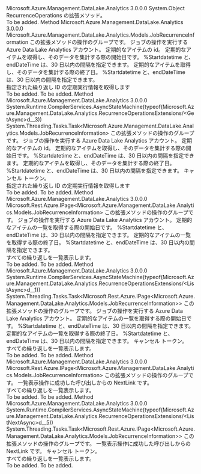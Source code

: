 <Type Name="RecurrenceOperationsExtensions" FullName="Microsoft.Azure.Management.DataLake.Analytics.RecurrenceOperationsExtensions">
  <TypeSignature Language="C#" Value="public static class RecurrenceOperationsExtensions" />
  <TypeSignature Language="ILAsm" Value=".class public auto ansi abstract sealed beforefieldinit RecurrenceOperationsExtensions extends System.Object" />
  <TypeSignature Language="DocId" Value="T:Microsoft.Azure.Management.DataLake.Analytics.RecurrenceOperationsExtensions" />
  <TypeSignature Language="VB.NET" Value="Public Module RecurrenceOperationsExtensions" />
  <TypeSignature Language="F#" Value="type RecurrenceOperationsExtensions = class" />
  <AssemblyInfo>
    <AssemblyName>Microsoft.Azure.Management.DataLake.Analytics</AssemblyName>
    <AssemblyVersion>3.0.0.0</AssemblyVersion>
  </AssemblyInfo>
  <Base>
    <BaseTypeName>System.Object</BaseTypeName>
  </Base>
  <Interfaces />
  <Docs>
    <summary>
            RecurrenceOperations の拡張メソッド。
            </summary>
    <remarks>To be added.</remarks>
  </Docs>
  <Members>
    <Member MemberName="Get">
      <MemberSignature Language="C#" Value="public static Microsoft.Azure.Management.DataLake.Analytics.Models.JobRecurrenceInformation Get (this Microsoft.Azure.Management.DataLake.Analytics.IRecurrenceOperations operations, string accountName, Guid recurrenceIdentity, Nullable&lt;DateTimeOffset&gt; startDateTime = null, Nullable&lt;DateTimeOffset&gt; endDateTime = null);" />
      <MemberSignature Language="ILAsm" Value=".method public static hidebysig class Microsoft.Azure.Management.DataLake.Analytics.Models.JobRecurrenceInformation Get(class Microsoft.Azure.Management.DataLake.Analytics.IRecurrenceOperations operations, string accountName, valuetype System.Guid recurrenceIdentity, valuetype System.Nullable`1&lt;valuetype System.DateTimeOffset&gt; startDateTime, valuetype System.Nullable`1&lt;valuetype System.DateTimeOffset&gt; endDateTime) cil managed" />
      <MemberSignature Language="DocId" Value="M:Microsoft.Azure.Management.DataLake.Analytics.RecurrenceOperationsExtensions.Get(Microsoft.Azure.Management.DataLake.Analytics.IRecurrenceOperations,System.String,System.Guid,System.Nullable{System.DateTimeOffset},System.Nullable{System.DateTimeOffset})" />
      <MemberSignature Language="VB.NET" Value="&lt;Extension()&gt;&#xA;Public Function Get (operations As IRecurrenceOperations, accountName As String, recurrenceIdentity As Guid, Optional startDateTime As Nullable(Of DateTimeOffset) = null, Optional endDateTime As Nullable(Of DateTimeOffset) = null) As JobRecurrenceInformation" />
      <MemberSignature Language="F#" Value="static member Get : Microsoft.Azure.Management.DataLake.Analytics.IRecurrenceOperations * string * Guid * Nullable&lt;DateTimeOffset&gt; * Nullable&lt;DateTimeOffset&gt; -&gt; Microsoft.Azure.Management.DataLake.Analytics.Models.JobRecurrenceInformation" Usage="Microsoft.Azure.Management.DataLake.Analytics.RecurrenceOperationsExtensions.Get (operations, accountName, recurrenceIdentity, startDateTime, endDateTime)" />
      <MemberType>Method</MemberType>
      <AssemblyInfo>
        <AssemblyName>Microsoft.Azure.Management.DataLake.Analytics</AssemblyName>
        <AssemblyVersion>3.0.0.0</AssemblyVersion>
      </AssemblyInfo>
      <ReturnValue>
        <ReturnType>Microsoft.Azure.Management.DataLake.Analytics.Models.JobRecurrenceInformation</ReturnType>
      </ReturnValue>
      <Parameters>
        <Parameter Name="operations" Type="Microsoft.Azure.Management.DataLake.Analytics.IRecurrenceOperations" RefType="this" />
        <Parameter Name="accountName" Type="System.String" />
        <Parameter Name="recurrenceIdentity" Type="System.Guid" />
        <Parameter Name="startDateTime" Type="System.Nullable&lt;System.DateTimeOffset&gt;" />
        <Parameter Name="endDateTime" Type="System.Nullable&lt;System.DateTimeOffset&gt;" />
      </Parameters>
      <Docs>
        <param name="operations">
            この拡張メソッドの操作のグループです。
            </param>
        <param name="accountName">
            ジョブの操作を実行する Azure Data Lake Analytics アカウント。
            </param>
        <param name="recurrenceIdentity">
            定期的なアイテムの id。
            </param>
        <param name="startDateTime">
            定期的なアイテムを取得し、そのデータを集計する際の開始日です。 %Startdatetime と、endDateTime は、30 日以内の間隔を指定できます。
            </param>
        <param name="endDateTime">
            定期的なアイテムを取得し、そのデータを集計する際の終了日。 %Startdatetime と、endDateTime は、30 日以内の間隔を指定できます。
            </param>
        <summary>
            指定された繰り返し ID の定期実行情報を取得します
            </summary>
        <returns>To be added.</returns>
        <remarks>To be added.</remarks>
      </Docs>
    </Member>
    <Member MemberName="GetAsync">
      <MemberSignature Language="C#" Value="public static System.Threading.Tasks.Task&lt;Microsoft.Azure.Management.DataLake.Analytics.Models.JobRecurrenceInformation&gt; GetAsync (this Microsoft.Azure.Management.DataLake.Analytics.IRecurrenceOperations operations, string accountName, Guid recurrenceIdentity, Nullable&lt;DateTimeOffset&gt; startDateTime = null, Nullable&lt;DateTimeOffset&gt; endDateTime = null, System.Threading.CancellationToken cancellationToken = null);" />
      <MemberSignature Language="ILAsm" Value=".method public static hidebysig class System.Threading.Tasks.Task`1&lt;class Microsoft.Azure.Management.DataLake.Analytics.Models.JobRecurrenceInformation&gt; GetAsync(class Microsoft.Azure.Management.DataLake.Analytics.IRecurrenceOperations operations, string accountName, valuetype System.Guid recurrenceIdentity, valuetype System.Nullable`1&lt;valuetype System.DateTimeOffset&gt; startDateTime, valuetype System.Nullable`1&lt;valuetype System.DateTimeOffset&gt; endDateTime, valuetype System.Threading.CancellationToken cancellationToken) cil managed" />
      <MemberSignature Language="DocId" Value="M:Microsoft.Azure.Management.DataLake.Analytics.RecurrenceOperationsExtensions.GetAsync(Microsoft.Azure.Management.DataLake.Analytics.IRecurrenceOperations,System.String,System.Guid,System.Nullable{System.DateTimeOffset},System.Nullable{System.DateTimeOffset},System.Threading.CancellationToken)" />
      <MemberSignature Language="F#" Value="static member GetAsync : Microsoft.Azure.Management.DataLake.Analytics.IRecurrenceOperations * string * Guid * Nullable&lt;DateTimeOffset&gt; * Nullable&lt;DateTimeOffset&gt; * System.Threading.CancellationToken -&gt; System.Threading.Tasks.Task&lt;Microsoft.Azure.Management.DataLake.Analytics.Models.JobRecurrenceInformation&gt;" Usage="Microsoft.Azure.Management.DataLake.Analytics.RecurrenceOperationsExtensions.GetAsync (operations, accountName, recurrenceIdentity, startDateTime, endDateTime, cancellationToken)" />
      <MemberType>Method</MemberType>
      <AssemblyInfo>
        <AssemblyName>Microsoft.Azure.Management.DataLake.Analytics</AssemblyName>
        <AssemblyVersion>3.0.0.0</AssemblyVersion>
      </AssemblyInfo>
      <Attributes>
        <Attribute>
          <AttributeName>System.Runtime.CompilerServices.AsyncStateMachine(typeof(Microsoft.Azure.Management.DataLake.Analytics.RecurrenceOperationsExtensions/&lt;GetAsync&gt;d__3))</AttributeName>
        </Attribute>
      </Attributes>
      <ReturnValue>
        <ReturnType>System.Threading.Tasks.Task&lt;Microsoft.Azure.Management.DataLake.Analytics.Models.JobRecurrenceInformation&gt;</ReturnType>
      </ReturnValue>
      <Parameters>
        <Parameter Name="operations" Type="Microsoft.Azure.Management.DataLake.Analytics.IRecurrenceOperations" RefType="this" />
        <Parameter Name="accountName" Type="System.String" />
        <Parameter Name="recurrenceIdentity" Type="System.Guid" />
        <Parameter Name="startDateTime" Type="System.Nullable&lt;System.DateTimeOffset&gt;" />
        <Parameter Name="endDateTime" Type="System.Nullable&lt;System.DateTimeOffset&gt;" />
        <Parameter Name="cancellationToken" Type="System.Threading.CancellationToken" />
      </Parameters>
      <Docs>
        <param name="operations">
            この拡張メソッドの操作のグループです。
            </param>
        <param name="accountName">
            ジョブの操作を実行する Azure Data Lake Analytics アカウント。
            </param>
        <param name="recurrenceIdentity">
            定期的なアイテムの id。
            </param>
        <param name="startDateTime">
            定期的なアイテムを取得し、そのデータを集計する際の開始日です。 %Startdatetime と、endDateTime は、30 日以内の間隔を指定できます。
            </param>
        <param name="endDateTime">
            定期的なアイテムを取得し、そのデータを集計する際の終了日。 %Startdatetime と、endDateTime は、30 日以内の間隔を指定できます。
            </param>
        <param name="cancellationToken">
            キャンセル トークン。
            </param>
        <summary>
            指定された繰り返し ID の定期実行情報を取得します
            </summary>
        <returns>To be added.</returns>
        <remarks>To be added.</remarks>
      </Docs>
    </Member>
    <Member MemberName="List">
      <MemberSignature Language="C#" Value="public static Microsoft.Rest.Azure.IPage&lt;Microsoft.Azure.Management.DataLake.Analytics.Models.JobRecurrenceInformation&gt; List (this Microsoft.Azure.Management.DataLake.Analytics.IRecurrenceOperations operations, string accountName, Nullable&lt;DateTimeOffset&gt; startDateTime = null, Nullable&lt;DateTimeOffset&gt; endDateTime = null);" />
      <MemberSignature Language="ILAsm" Value=".method public static hidebysig class Microsoft.Rest.Azure.IPage`1&lt;class Microsoft.Azure.Management.DataLake.Analytics.Models.JobRecurrenceInformation&gt; List(class Microsoft.Azure.Management.DataLake.Analytics.IRecurrenceOperations operations, string accountName, valuetype System.Nullable`1&lt;valuetype System.DateTimeOffset&gt; startDateTime, valuetype System.Nullable`1&lt;valuetype System.DateTimeOffset&gt; endDateTime) cil managed" />
      <MemberSignature Language="DocId" Value="M:Microsoft.Azure.Management.DataLake.Analytics.RecurrenceOperationsExtensions.List(Microsoft.Azure.Management.DataLake.Analytics.IRecurrenceOperations,System.String,System.Nullable{System.DateTimeOffset},System.Nullable{System.DateTimeOffset})" />
      <MemberSignature Language="VB.NET" Value="&lt;Extension()&gt;&#xA;Public Function List (operations As IRecurrenceOperations, accountName As String, Optional startDateTime As Nullable(Of DateTimeOffset) = null, Optional endDateTime As Nullable(Of DateTimeOffset) = null) As IPage(Of JobRecurrenceInformation)" />
      <MemberSignature Language="F#" Value="static member List : Microsoft.Azure.Management.DataLake.Analytics.IRecurrenceOperations * string * Nullable&lt;DateTimeOffset&gt; * Nullable&lt;DateTimeOffset&gt; -&gt; Microsoft.Rest.Azure.IPage&lt;Microsoft.Azure.Management.DataLake.Analytics.Models.JobRecurrenceInformation&gt;" Usage="Microsoft.Azure.Management.DataLake.Analytics.RecurrenceOperationsExtensions.List (operations, accountName, startDateTime, endDateTime)" />
      <MemberType>Method</MemberType>
      <AssemblyInfo>
        <AssemblyName>Microsoft.Azure.Management.DataLake.Analytics</AssemblyName>
        <AssemblyVersion>3.0.0.0</AssemblyVersion>
      </AssemblyInfo>
      <ReturnValue>
        <ReturnType>Microsoft.Rest.Azure.IPage&lt;Microsoft.Azure.Management.DataLake.Analytics.Models.JobRecurrenceInformation&gt;</ReturnType>
      </ReturnValue>
      <Parameters>
        <Parameter Name="operations" Type="Microsoft.Azure.Management.DataLake.Analytics.IRecurrenceOperations" RefType="this" />
        <Parameter Name="accountName" Type="System.String" />
        <Parameter Name="startDateTime" Type="System.Nullable&lt;System.DateTimeOffset&gt;" />
        <Parameter Name="endDateTime" Type="System.Nullable&lt;System.DateTimeOffset&gt;" />
      </Parameters>
      <Docs>
        <param name="operations">
            この拡張メソッドの操作のグループです。
            </param>
        <param name="accountName">
            ジョブの操作を実行する Azure Data Lake Analytics アカウント。
            </param>
        <param name="startDateTime">
            定期的なアイテムの一覧を取得する際の開始日です。 %Startdatetime と、endDateTime は、30 日以内の間隔を指定できます。
            </param>
        <param name="endDateTime">
            定期的なアイテムの一覧を取得する際の終了日。 %Startdatetime と、endDateTime は、30 日以内の間隔を指定できます。
            </param>
        <summary>
            すべての繰り返しを一覧表示します。
            </summary>
        <returns>To be added.</returns>
        <remarks>To be added.</remarks>
      </Docs>
    </Member>
    <Member MemberName="ListAsync">
      <MemberSignature Language="C#" Value="public static System.Threading.Tasks.Task&lt;Microsoft.Rest.Azure.IPage&lt;Microsoft.Azure.Management.DataLake.Analytics.Models.JobRecurrenceInformation&gt;&gt; ListAsync (this Microsoft.Azure.Management.DataLake.Analytics.IRecurrenceOperations operations, string accountName, Nullable&lt;DateTimeOffset&gt; startDateTime = null, Nullable&lt;DateTimeOffset&gt; endDateTime = null, System.Threading.CancellationToken cancellationToken = null);" />
      <MemberSignature Language="ILAsm" Value=".method public static hidebysig class System.Threading.Tasks.Task`1&lt;class Microsoft.Rest.Azure.IPage`1&lt;class Microsoft.Azure.Management.DataLake.Analytics.Models.JobRecurrenceInformation&gt;&gt; ListAsync(class Microsoft.Azure.Management.DataLake.Analytics.IRecurrenceOperations operations, string accountName, valuetype System.Nullable`1&lt;valuetype System.DateTimeOffset&gt; startDateTime, valuetype System.Nullable`1&lt;valuetype System.DateTimeOffset&gt; endDateTime, valuetype System.Threading.CancellationToken cancellationToken) cil managed" />
      <MemberSignature Language="DocId" Value="M:Microsoft.Azure.Management.DataLake.Analytics.RecurrenceOperationsExtensions.ListAsync(Microsoft.Azure.Management.DataLake.Analytics.IRecurrenceOperations,System.String,System.Nullable{System.DateTimeOffset},System.Nullable{System.DateTimeOffset},System.Threading.CancellationToken)" />
      <MemberSignature Language="F#" Value="static member ListAsync : Microsoft.Azure.Management.DataLake.Analytics.IRecurrenceOperations * string * Nullable&lt;DateTimeOffset&gt; * Nullable&lt;DateTimeOffset&gt; * System.Threading.CancellationToken -&gt; System.Threading.Tasks.Task&lt;Microsoft.Rest.Azure.IPage&lt;Microsoft.Azure.Management.DataLake.Analytics.Models.JobRecurrenceInformation&gt;&gt;" Usage="Microsoft.Azure.Management.DataLake.Analytics.RecurrenceOperationsExtensions.ListAsync (operations, accountName, startDateTime, endDateTime, cancellationToken)" />
      <MemberType>Method</MemberType>
      <AssemblyInfo>
        <AssemblyName>Microsoft.Azure.Management.DataLake.Analytics</AssemblyName>
        <AssemblyVersion>3.0.0.0</AssemblyVersion>
      </AssemblyInfo>
      <Attributes>
        <Attribute>
          <AttributeName>System.Runtime.CompilerServices.AsyncStateMachine(typeof(Microsoft.Azure.Management.DataLake.Analytics.RecurrenceOperationsExtensions/&lt;ListAsync&gt;d__1))</AttributeName>
        </Attribute>
      </Attributes>
      <ReturnValue>
        <ReturnType>System.Threading.Tasks.Task&lt;Microsoft.Rest.Azure.IPage&lt;Microsoft.Azure.Management.DataLake.Analytics.Models.JobRecurrenceInformation&gt;&gt;</ReturnType>
      </ReturnValue>
      <Parameters>
        <Parameter Name="operations" Type="Microsoft.Azure.Management.DataLake.Analytics.IRecurrenceOperations" RefType="this" />
        <Parameter Name="accountName" Type="System.String" />
        <Parameter Name="startDateTime" Type="System.Nullable&lt;System.DateTimeOffset&gt;" />
        <Parameter Name="endDateTime" Type="System.Nullable&lt;System.DateTimeOffset&gt;" />
        <Parameter Name="cancellationToken" Type="System.Threading.CancellationToken" />
      </Parameters>
      <Docs>
        <param name="operations">
            この拡張メソッドの操作のグループです。
            </param>
        <param name="accountName">
            ジョブの操作を実行する Azure Data Lake Analytics アカウント。
            </param>
        <param name="startDateTime">
            定期的なアイテムの一覧を取得する際の開始日です。 %Startdatetime と、endDateTime は、30 日以内の間隔を指定できます。
            </param>
        <param name="endDateTime">
            定期的なアイテムの一覧を取得する際の終了日。 %Startdatetime と、endDateTime は、30 日以内の間隔を指定できます。
            </param>
        <param name="cancellationToken">
            キャンセル トークン。
            </param>
        <summary>
            すべての繰り返しを一覧表示します。
            </summary>
        <returns>To be added.</returns>
        <remarks>To be added.</remarks>
      </Docs>
    </Member>
    <Member MemberName="ListNext">
      <MemberSignature Language="C#" Value="public static Microsoft.Rest.Azure.IPage&lt;Microsoft.Azure.Management.DataLake.Analytics.Models.JobRecurrenceInformation&gt; ListNext (this Microsoft.Azure.Management.DataLake.Analytics.IRecurrenceOperations operations, string nextPageLink);" />
      <MemberSignature Language="ILAsm" Value=".method public static hidebysig class Microsoft.Rest.Azure.IPage`1&lt;class Microsoft.Azure.Management.DataLake.Analytics.Models.JobRecurrenceInformation&gt; ListNext(class Microsoft.Azure.Management.DataLake.Analytics.IRecurrenceOperations operations, string nextPageLink) cil managed" />
      <MemberSignature Language="DocId" Value="M:Microsoft.Azure.Management.DataLake.Analytics.RecurrenceOperationsExtensions.ListNext(Microsoft.Azure.Management.DataLake.Analytics.IRecurrenceOperations,System.String)" />
      <MemberSignature Language="VB.NET" Value="&lt;Extension()&gt;&#xA;Public Function ListNext (operations As IRecurrenceOperations, nextPageLink As String) As IPage(Of JobRecurrenceInformation)" />
      <MemberSignature Language="F#" Value="static member ListNext : Microsoft.Azure.Management.DataLake.Analytics.IRecurrenceOperations * string -&gt; Microsoft.Rest.Azure.IPage&lt;Microsoft.Azure.Management.DataLake.Analytics.Models.JobRecurrenceInformation&gt;" Usage="Microsoft.Azure.Management.DataLake.Analytics.RecurrenceOperationsExtensions.ListNext (operations, nextPageLink)" />
      <MemberType>Method</MemberType>
      <AssemblyInfo>
        <AssemblyName>Microsoft.Azure.Management.DataLake.Analytics</AssemblyName>
        <AssemblyVersion>3.0.0.0</AssemblyVersion>
      </AssemblyInfo>
      <ReturnValue>
        <ReturnType>Microsoft.Rest.Azure.IPage&lt;Microsoft.Azure.Management.DataLake.Analytics.Models.JobRecurrenceInformation&gt;</ReturnType>
      </ReturnValue>
      <Parameters>
        <Parameter Name="operations" Type="Microsoft.Azure.Management.DataLake.Analytics.IRecurrenceOperations" RefType="this" />
        <Parameter Name="nextPageLink" Type="System.String" />
      </Parameters>
      <Docs>
        <param name="operations">
            この拡張メソッドの操作のグループです。
            </param>
        <param name="nextPageLink">
            一覧表示操作に成功した呼び出しからの NextLink です。
            </param>
        <summary>
            すべての繰り返しを一覧表示します。
            </summary>
        <returns>To be added.</returns>
        <remarks>To be added.</remarks>
      </Docs>
    </Member>
    <Member MemberName="ListNextAsync">
      <MemberSignature Language="C#" Value="public static System.Threading.Tasks.Task&lt;Microsoft.Rest.Azure.IPage&lt;Microsoft.Azure.Management.DataLake.Analytics.Models.JobRecurrenceInformation&gt;&gt; ListNextAsync (this Microsoft.Azure.Management.DataLake.Analytics.IRecurrenceOperations operations, string nextPageLink, System.Threading.CancellationToken cancellationToken = null);" />
      <MemberSignature Language="ILAsm" Value=".method public static hidebysig class System.Threading.Tasks.Task`1&lt;class Microsoft.Rest.Azure.IPage`1&lt;class Microsoft.Azure.Management.DataLake.Analytics.Models.JobRecurrenceInformation&gt;&gt; ListNextAsync(class Microsoft.Azure.Management.DataLake.Analytics.IRecurrenceOperations operations, string nextPageLink, valuetype System.Threading.CancellationToken cancellationToken) cil managed" />
      <MemberSignature Language="DocId" Value="M:Microsoft.Azure.Management.DataLake.Analytics.RecurrenceOperationsExtensions.ListNextAsync(Microsoft.Azure.Management.DataLake.Analytics.IRecurrenceOperations,System.String,System.Threading.CancellationToken)" />
      <MemberSignature Language="F#" Value="static member ListNextAsync : Microsoft.Azure.Management.DataLake.Analytics.IRecurrenceOperations * string * System.Threading.CancellationToken -&gt; System.Threading.Tasks.Task&lt;Microsoft.Rest.Azure.IPage&lt;Microsoft.Azure.Management.DataLake.Analytics.Models.JobRecurrenceInformation&gt;&gt;" Usage="Microsoft.Azure.Management.DataLake.Analytics.RecurrenceOperationsExtensions.ListNextAsync (operations, nextPageLink, cancellationToken)" />
      <MemberType>Method</MemberType>
      <AssemblyInfo>
        <AssemblyName>Microsoft.Azure.Management.DataLake.Analytics</AssemblyName>
        <AssemblyVersion>3.0.0.0</AssemblyVersion>
      </AssemblyInfo>
      <Attributes>
        <Attribute>
          <AttributeName>System.Runtime.CompilerServices.AsyncStateMachine(typeof(Microsoft.Azure.Management.DataLake.Analytics.RecurrenceOperationsExtensions/&lt;ListNextAsync&gt;d__5))</AttributeName>
        </Attribute>
      </Attributes>
      <ReturnValue>
        <ReturnType>System.Threading.Tasks.Task&lt;Microsoft.Rest.Azure.IPage&lt;Microsoft.Azure.Management.DataLake.Analytics.Models.JobRecurrenceInformation&gt;&gt;</ReturnType>
      </ReturnValue>
      <Parameters>
        <Parameter Name="operations" Type="Microsoft.Azure.Management.DataLake.Analytics.IRecurrenceOperations" RefType="this" />
        <Parameter Name="nextPageLink" Type="System.String" />
        <Parameter Name="cancellationToken" Type="System.Threading.CancellationToken" />
      </Parameters>
      <Docs>
        <param name="operations">
            この拡張メソッドの操作のグループです。
            </param>
        <param name="nextPageLink">
            一覧表示操作に成功した呼び出しからの NextLink です。
            </param>
        <param name="cancellationToken">
            キャンセル トークン。
            </param>
        <summary>
            すべての繰り返しを一覧表示します。
            </summary>
        <returns>To be added.</returns>
        <remarks>To be added.</remarks>
      </Docs>
    </Member>
  </Members>
</Type>